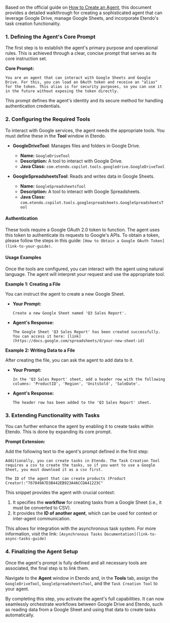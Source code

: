 Based on the official guide on [How to Create an Agent](https://docs.etendo.software/latest/developer-guide/etendo-copilot/how-to-guides/how-to-create-an-agent/), this document provides a detailed walkthrough for creating a sophisticated agent that can leverage Google Drive, manage Google Sheets, and incorporate Etendo's task creation functionality.

### 1\. Defining the Agent's Core Prompt

The first step is to establish the agent's primary purpose and operational rules. This is achieved through a clear, concise prompt that serves as its core instruction set.

**Core Prompt:**

```
You are an agent that can interact with Google Sheets and Google Drive. For this, you can load an OAuth token and receive an "alias" for the token. This alias is for security purposes, so you can use it in the future without exposing the token directly.
```

This prompt defines the agent's identity and its secure method for handling authentication credentials.

### 2\. Configuring the Required Tools

To interact with Google services, the agent needs the appropriate tools. You must define these in the **Tool** window in Etendo.

  * **GoogleDriveTool**: Manages files and folders in Google Drive.

      * **Name:** `GoogleDriveTool`
      * **Description:** A tool to interact with Google Drive.
      * **Java Class:** `com.etendo.copilot.tools.googledrive.GoogleDriveTool`

  * **GoogleSpreadsheetsTool**: Reads and writes data in Google Sheets.

      * **Name:** `GoogleSpreadsheetsTool`
      * **Description:** A tool to interact with Google Spreadsheets.
      * **Java Class:** `com.etendo.copilot.tools.googlespreadsheets.GoogleSpreadsheetsTool`

#### Authentication

These tools require a Google OAuth 2.0 token to function. The agent uses this token to authenticate its requests to Google's APIs. To obtain a token, please follow the steps in this guide: `[How to Obtain a Google OAuth Token](link-to-your-guide)`.

#### Usage Examples

Once the tools are configured, you can interact with the agent using natural language. The agent will interpret your request and use the appropriate tool.

**Example 1: Creating a File**

You can instruct the agent to create a new Google Sheet.

  * **Your Prompt:**
    ```
    Create a new Google Sheet named 'Q3 Sales Report'.
    ```
  * **Agent's Response:**
    ```
    The Google Sheet 'Q3 Sales Report' has been created successfully. You can access it here: [link](https://docs.google.com/spreadsheets/d/your-new-sheet-id)
    ```

**Example 2: Writing Data to a File**

After creating the file, you can ask the agent to add data to it.

  * **Your Prompt:**
    ```
    In the 'Q3 Sales Report' sheet, add a header row with the following columns: 'ProductID', 'Region', 'UnitsSold', 'SaleDate'.
    ```
  * **Agent's Response:**
    ```
    The header row has been added to the 'Q3 Sales Report' sheet.
    ```

### 3\. Extending Functionality with Tasks

You can further enhance the agent by enabling it to create tasks within Etendo. This is done by expanding its core prompt.

**Prompt Extension:**

Add the following text to the agent's prompt defined in the first step:

```
Additionally, you can create tasks in Etendo. The Task Creation Tool requires a csv to create the tasks, so if you want to use a Google Sheet, you must download it as a csv first.

The ID of the agent that can create products (Product Creator):"767849A7D3B442EB923A46CCDA41223C"
```

This snippet provides the agent with crucial context:

1.  It specifies the **workflow** for creating tasks from a Google Sheet (i.e., it must be converted to CSV).
2.  It provides the **ID of another agent**, which can be used for context or inter-agent communication.

This allows for integration with the asynchronous task system. For more information, visit the link: `[Asynchronous Tasks Documentation](link-to-async-tasks-guide)`

### 4\. Finalizing the Agent Setup

Once the agent's prompt is fully defined and all necessary tools are associated, the final step is to link them.

Navigate to the **Agent** window in Etendo and, in the **Tools** tab, assign the `GoogleDriveTool`, `GoogleSpreadsheetsTool`, and the `Task Creation Tool` to your agent.

By completing this step, you activate the agent's full capabilities. It can now seamlessly orchestrate workflows between Google Drive and Etendo, such as reading data from a Google Sheet and using that data to create tasks automatically.